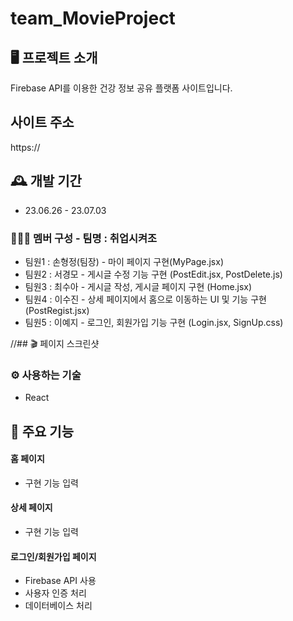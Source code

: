 # team_MovieProject

## 🖥️ 프로젝트 소개

Firebase API를 이용한 건강 정보 공유 플랫폼 사이트입니다.

## 사이트 주소

https://

## 🕰️ 개발 기간

- 23.06.26 - 23.07.03

### 🧑‍🤝‍🧑 멤버 구성 - 팀명 : 취업시켜조

- 팀원1 : 손형정(팀장) - 마이 페이지 구현(MyPage.jsx)
- 팀원2 : 서경모 - 게시글 수정 기능 구현 (PostEdit.jsx, PostDelete.js)
- 팀원3 : 최수아 - 게시글 작성, 게시글 페이지 구현 (Home.jsx)
- 팀원4 : 이수진 - 상세 페이지에서 홈으로 이동하는 UI 및 기능 구현 (PostRegist.jsx)
- 팀원5 : 이예지 - 로그인, 회원가입 기능 구현 (Login.jsx, SignUp.css)

//## 🎬 페이지 스크린샷

### ⚙️ 사용하는 기술

- React

## 📌 주요 기능

#### 홈 페이지

- 구현 기능 입력

#### 상세 페이지

- 구현 기능 입력

#### 로그인/회원가입 페이지

- Firebase API 사용
- 사용자 인증 처리
- 데이터베이스 처리
